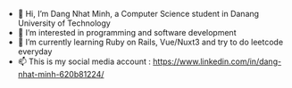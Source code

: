 - 👋 Hi, I’m Dang Nhat Minh, a Computer Science student in Danang University of Technology 
- 👀 I’m interested in programming and software development
- 🌱 I’m currently learning Ruby on Rails, Vue/Nuxt3 and try to do leetcode everyday  
- 📫 This is my social media account :  https://www.linkedin.com/in/dang-nhat-minh-620b81224/
<!---
linuxminhat/linuxminhat is a ✨ special ✨ repository because its `README.md` (this file) appears on your GitHub profile.
You can click the Preview link to take a look at your changes.
--->
